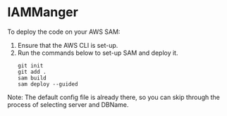 # IAMManger

To deploy the code on your AWS SAM:

1. Ensure that the AWS CLI is set-up.
2. Run the commands below to set-up SAM and deploy it. 
      ```
      git init
      git add .
      sam build
      sam deploy --guided
      ```
 Note: The default config file is already there, so you can skip through the process of selecting server and DBName.
